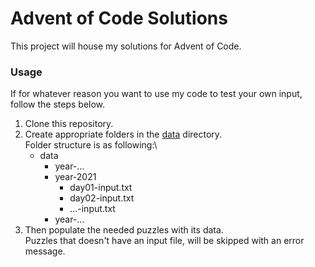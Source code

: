 # Advent of Code Solutions
This project will house my solutions for Advent of Code.

### Usage
If for whatever reason you want to use my code to test your own input, follow the steps below.
1. Clone this repository.
2. Create appropriate folders in the [data](/data) directory.\
    Folder structure is as following:\
   - data
     - year-... 
     - year-2021
       - day01-input.txt
       - day02-input.txt
       - ...-input.txt
     - year-...
3. Then populate the needed puzzles with its data.\
   Puzzles that doesn't have an input file, will be skipped with an error message.